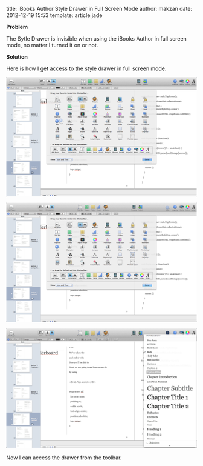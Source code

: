 title: iBooks Author Style Drawer in Full Screen Mode
author: makzan
date: 2012-12-19 15:53
template: article.jade

__Problem__

The Sytle Drawer is invisible when using the iBooks Author in full screen mode, no matter I turned it on or not.

__Solution__

Here is how I get access to the style drawer in full screen mode.

![image](step1.png)

![image](step2.png)

![image](step3.png)

Now I can access the drawer from the toolbar.
